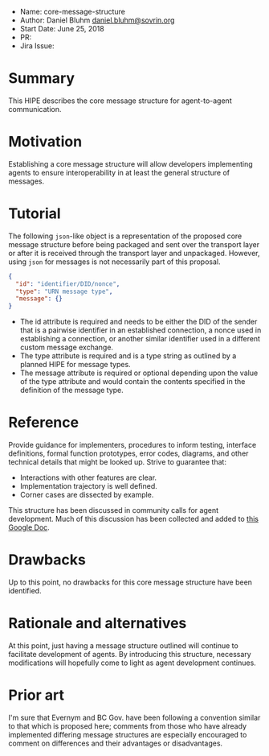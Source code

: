 - Name: core-message-structure
- Author: Daniel Bluhm <daniel.bluhm@sovrin.org>
- Start Date: June 25, 2018
- PR:
- Jira Issue:

# Summary
[summary]: #summary

This HIPE describes the core message structure for agent-to-agent communication.

# Motivation
[motivation]: #motivation

Establishing a core message structure will allow developers implementing agents to ensure interoperability in at least
the general structure of messages.

# Tutorial
[tutorial]: #tutorial

The following `json`-like object is a representation of the proposed core message structure before being packaged and
sent over the transport layer or after it is received through the transport layer and unpackaged. However, using `json`
for messages is not necessarily part of this proposal.

```json
{
  "id": "identifier/DID/nonce",
  "type": "URN message type",
  "message": {}
}
```

- The id attribute is required and needs to be either the DID of the sender that is a pairwise identifier in an
  established connection, a nonce used in establishing a connection, or another similar identifier used in a different
  custom message exchange.
- The type attribute is required and is a type string as outlined by a planned HIPE for message types.
- The message attribute is required or optional depending upon the value of the type attribute and would contain the
  contents specified in the definition of the message type.


# Reference
[reference]: #reference

Provide guidance for implementers, procedures to inform testing,
interface definitions, formal function prototypes, error codes,
diagrams, and other technical details that might be looked up.
Strive to guarantee that:

- Interactions with other features are clear.
- Implementation trajectory is well defined.
- Corner cases are dissected by example.

This structure has been discussed in community calls for agent development. Much of this discussion has been collected
and added to [this Google Doc](https://docs.google.com/document/d/1mRLPOK4VmU9YYdxHJSxgqBp19gNh3fT7Qk4Q069VPY8).

# Drawbacks
[drawbacks]: #drawbacks

Up to this point, no drawbacks for this core message structure have been identified.

# Rationale and alternatives
[alternatives]: #alternatives

At this point, just having a message structure outlined will continue to facilitate development of agents. By
introducing this structure, necessary modifications will hopefully come to light as agent development continues.

# Prior art
[prior-art]: #prior-art

I'm sure that Evernym and BC Gov. have been following a convention similar to that which is proposed here; comments from
those who have already implemented differing message structures are especially encouraged to comment on differences and
their advantages or disadvantages.
